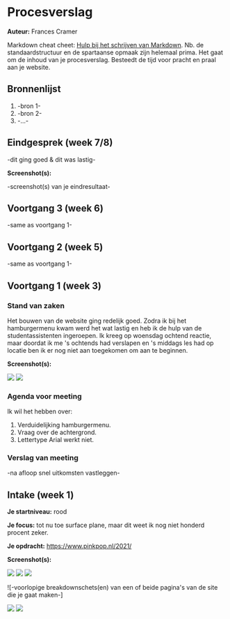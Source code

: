 # Procesverslag
**Auteur:** Frances Cramer

Markdown cheat cheet: [Hulp bij het schrijven van Markdown](https://github.com/adam-p/markdown-here/wiki/Markdown-Cheatsheet). Nb. de standaardstructuur en de spartaanse opmaak zijn helemaal prima. Het gaat om de inhoud van je procesverslag. Besteedt de tijd voor pracht en praal aan je website.



## Bronnenlijst
1. -bron 1-
2. -bron 2-
3. -...-



## Eindgesprek (week 7/8)

-dit ging goed & dit was lastig-

**Screenshot(s):**

-screenshot(s) van je eindresultaat-



## Voortgang 3 (week 6)

-same as voortgang 1-



## Voortgang 2 (week 5)

-same as voortgang 1-



## Voortgang 1 (week 3)

### Stand van zaken

Het bouwen van de website ging redelijk goed. Zodra ik bij het hamburgermenu kwam werd het wat lastig en heb ik de hulp van de studentassistenten ingeroepen. Ik kreeg op woensdag ochtend reactie, maar doordat ik me 's ochtends had verslapen en 's middags les had op locatie ben ik er nog niet aan toegekomen om aan te beginnen.

**Screenshot(s):**

![](images/voortgang_week3_1.png)
![](images/voortgang_week3_2.png)

### Agenda voor meeting

Ik wil het hebben over:
1. Verduidelijking hamburgermenu.
2. Vraag over de achtergrond.
3. Lettertype Arial werkt niet.


### Verslag van meeting

-na afloop snel uitkomsten vastleggen-



## Intake (week 1)

**Je startniveau:** rood

**Je focus:** tot nu toe surface plane, maar dit weet ik nog niet honderd procent zeker.

**Je opdracht:** https://www.pinkpop.nl/2021/

**Screenshot(s):** 

![](images/homescherm_pinkpop.png)
![](images/line-up_pinkpop1.png)
![](images/line-up_pinkpop2.png)

![-voorlopige breakdownschets(en) van een of beide pagina's van de site die je gaat maken-]

![](images/breakdownschets_homescherm1.png)
![](images/breakdownschets_homescherm2.png)
